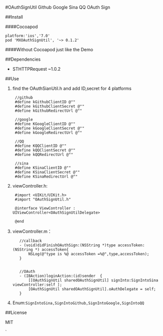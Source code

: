 #OAuthSignUtil
Github Google Sina QQ OAuth Sign

##Install

####Cocoapod
	
	platform:'ios','7.0'
	pod 'MXOAuthSignUtil', '~> 0.1.2'

####Without Cocoapod
	just like the Demo

##Dependencies

 - STHTTPRequest ~1.0.2

##Use
1. find the OAuthSianUtil.h and add ID,secret for 4 platforms
	
		//github
		#define kGithubClientID @""
		#define kGithubClientSecret @""
		#define kGithubRedirectUrl @""
		
		//google
		#define KGoogleClientID @""
		#define kGoogleClientSecret @""
		#define kGoogleRedirectUrl @""
		
		//QQ
		#define KQQClientID @""
		#define kQQClientSecret @""
		#define kQQRedirectUrl @""
		
		//sina
		#define KSinaClientID @""
		#define KSinaClientSecret @""
		#define KSinaRedirectUrl @""
	
2. viewController.h:


		#import <UIKit/UIKit.h>
		#import "OAuthSignUtil.h"
		
		@interface ViewController : UIViewController<OAuthSignUtilDelegate>
		
		@end


3. viewController.m：


		  //callback
		  - (void)didFinishOAuthSign:(NSString *)type accessToken:(NSString *) accessToken{
		      NSLog(@"type is %@ accessToken =%@",type,accessToken);
		  }

		
		  //OAuth
		  - (IBAction)loginAction:(id)sender  {
		      [[OAuthSignUtil sharedOAuthSignUtil] signInto:SignIntoSina viewController:self ];
		      [OAuthSignUtil sharedOAuthSignUtil].oAuthDelegate = self;
		  }

 
   
6. Enum:`SignIntoSina,SignIntoGithub,SignIntoGoogle,SignIntoQQ`

##License

MIT












`
